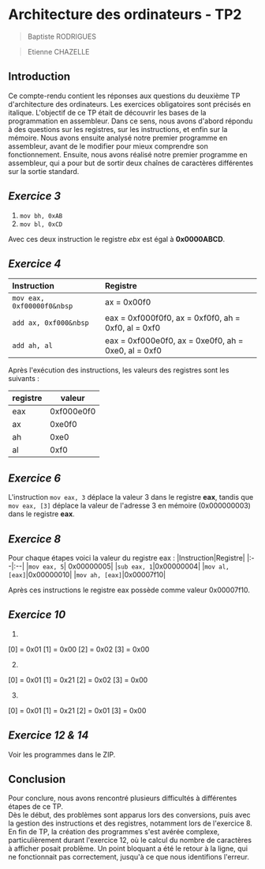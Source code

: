 # **Architecture des ordinateurs - TP2**
> Baptiste RODRIGUES

> Etienne CHAZELLE

## Introduction

Ce compte-rendu contient les réponses aux questions du deuxième TP d'architecture des ordinateurs. Les exercices obligatoires sont précisés en italique. L'objectif de ce TP était de découvrir les bases de la programmation en assembleur. Dans ce sens, nous avons d'abord répondu à des questions sur les registres, sur les instructions, et enfin sur la mémoire. Nous avons ensuite  analysé notre premier programme en assembleur, avant de le modifier pour mieux comprendre son fonctionnement. Ensuite, nous avons réalisé notre premier programme en assembleur, qui a pour but de sortir deux chaînes de caractères différentes sur la sortie standard.

## *Exercice 3* 

1. ```mov bh, 0xAB```  
2. ```mov bl, 0xCD```  

Avec ces deux instruction le registre *ebx* est égal à **0x0000ABCD**.

## *Exercice 4*

|Instruction| Registre |
|:--|:--|
|```mov eax, 0xf00000f0&nbsp``` |ax = 0x00f0  |
|```add ax, 0xf000&nbsp```|eax = 0xf000f0f0, ax = 0xf0f0, ah = 0xf0, al = 0xf0 |
|```add ah, al```| eax = 0xf000e0f0, ax = 0xe0f0, ah = 0xe0, al = 0xf0|

Après l'exécution des instructions, les valeurs des registres sont les suivants : 

<table>
<thead>
<th>registre</th>
<th>valeur</th>
<thead>
<tbody>
<tr>
<td>eax</td>
<td>0xf000e0f0</td>
</tr>
<tr>
<td>ax</td>
<td>0xe0f0</td>
</tr>
<tr>
<td>ah</td>
<td>0xe0</td>
</tr>
<tr>
<td>al</td>
<td>0xf0</td>
</tr>
</tbody>
</table>

## *Exercice 6*

L'instruction ```mov eax, 3``` déplace la valeur 3 dans le registre **eax**, tandis que ```mov eax, [3]``` déplace la valeur de l'adresse 3 en mémoire (0x000000003) dans le registre **eax**. 

## *Exercice 8*

Pour chaque étapes voici la valeur du registre eax :
|Instruction|Registre|
|:--|:--|
|```mov eax, 5```| 0x00000005|
|```sub eax, 1```|0x00000004|
|```mov al, [eax]```|0x00000010|
|```mov ah, [eax]```|0x00007f10|

Après ces instructions le registre eax possède comme valeur 0x00007f10.

## *Exercice 10*

1. 
[0] = 0x01
[1] = 0x00
[2] = 0x02
[3] = 0x00

2. 
[0] = 0x01
[1] = 0x21
[2] = 0x02
[3] = 0x00

3. 
[0] = 0x01
[1] = 0x21
[2] = 0x01
[3] = 0x00


## *Exercice 12 & 14*
Voir les programmes dans le ZIP.


## Conclusion

Pour conclure, nous avons rencontré plusieurs difficultés à différentes étapes de ce TP.\
Dès le début, des problèmes sont apparus lors des conversions, puis avec la gestion des instructions et des registres, notamment lors de l'exercice 8.\
En fin de TP, la création des programmes s'est avérée complexe, particulièrement durant l'exercice 12, où le calcul du nombre de caractères à afficher posait problème. Un point bloquant a été le retour à la ligne, qui ne fonctionnait pas correctement, jusqu'à ce que nous identifions l'erreur.


